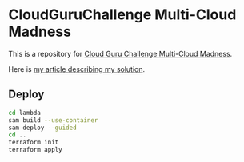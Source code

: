 # CloudGuruChallenge Multi-Cloud Madness

This is a repository for [Cloud Guru Challenge Multi-Cloud Madness](https://acloudguru.com/blog/engineering/cloudguruchallenge-multi-cloud-madness).

Here is [my article describing my solution](http://piotrbelina.com/cloudguru-multi-cloud-challenge/).

## Deploy
```bash
cd lambda
sam build --use-container
sam deploy --guided
cd ..
terraform init
terraform apply
```